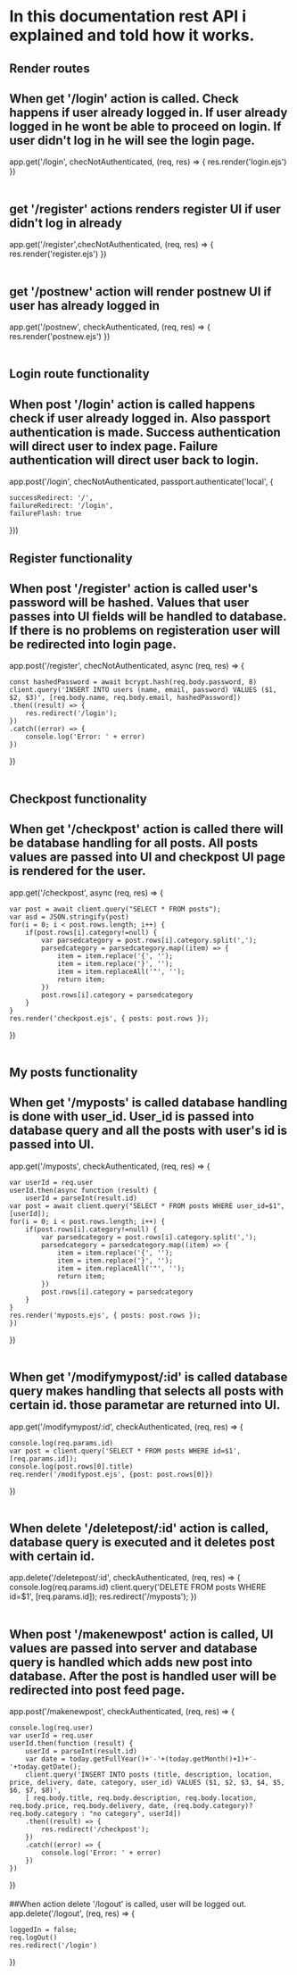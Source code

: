 # In this documentation rest API i explained and told how it works.

## Render routes

## When get '/login' action is called. Check happens if user already logged in. If user already logged in he wont be able to proceed on login. If user didn't log in he will see the login page.

app.get('/login', checNotAuthenticated, (req, res) => {
    res.render('login.ejs')
})
<br><br>
## get '/register' actions renders register UI if user didn't log in already

app.get('/register',checNotAuthenticated, (req, res) => {
    res.render('register.ejs')
})
<br><br>
## get '/postnew' action will render postnew UI if user has already logged in
app.get('/postnew', checkAuthenticated, (req, res) => {
   res.render('postnew.ejs')
})
<br><br>
## Login route functionality

## When post '/login' action is called happens check if user already logged in. Also passport authentication is made. Success authentication will direct user to index page. Failure authentication will direct user back to login.
app.post('/login', checNotAuthenticated, passport.authenticate('local', {
    
    successRedirect: '/',
    failureRedirect: '/login',
    failureFlash: true
}))

## Register functionality

## When post '/register' action is called user's password will be hashed. Values that user passes into UI fields will be handled to database. If there is no problems on registeration user will be redirected into login page.

app.post('/register', checNotAuthenticated, async (req, res) => {

    const hashedPassword = await bcrypt.hash(req.body.password, 8)
    client.query('INSERT INTO users (name, email, password) VALUES ($1, $2, $3)', [req.body.name, req.body.email, hashedPassword])
    .then((result) => {
        res.redirect('/login');
    })
    .catch((error) => {
        console.log('Error: ' + error)
    })
})
<br><br>
## Checkpost functionality

## When get '/checkpost' action is called there will be database handling for all posts. All posts values are passed into UI and checkpost UI page is rendered for the user.
app.get('/checkpost', async (req, res) => {

    var post = await client.query("SELECT * FROM posts");
    var asd = JSON.stringify(post)
    for(i = 0; i < post.rows.length; i++) {
        if(post.rows[i].category!=null) {
            var parsedcategory = post.rows[i].category.split(',');
            parsedcategory = parsedcategory.map((item) => {
                item = item.replace('{', '');
                item = item.replace('}', '');
                item = item.replaceAll('"', '');
                return item;
            })
            post.rows[i].category = parsedcategory
        }
    } 
    res.render('checkpost.ejs', { posts: post.rows });
})
<br><br>

## My posts functionality 

## When get '/myposts' is called database handling is done with user_id. User_id is passed into database query and all the posts with user's id is passed into UI.

app.get('/myposts', checkAuthenticated, (req, res) => {
    
    var userId = req.user
    userId.then(async function (result) {
        userId = parseInt(result.id)
    var post = await client.query("SELECT * FROM posts WHERE user_id=$1", [userId]);
    for(i = 0; i < post.rows.length; i++) {
        if(post.rows[i].category!=null) {
            var parsedcategory = post.rows[i].category.split(',');
            parsedcategory = parsedcategory.map((item) => {
                item = item.replace('{', '');
                item = item.replace('}', '');
                item = item.replaceAll('"', '');
                return item;
            })
            post.rows[i].category = parsedcategory
        }
    }     
    res.render('myposts.ejs', { posts: post.rows });
    })
})
<br><br>
## When get '/modifymypost/:id' is called database query makes handling that selects all posts with certain id. those parametar are returned into UI.
app.get('/modifymypost/:id', checkAuthenticated, (req, res) => {
    
    console.log(req.params.id)
    var post = client.query('SELECT * FROM posts WHERE id=$1', [req.params.id]);
    console.log(post.rows[0].title)
    req.render('/modifypost.ejs', {post: post.rows[0]})
})
<br><br>
## When delete '/deletepost/:id' action is called, database query is executed and it deletes post with certain id.
app.delete('/deletepost/:id', checkAuthenticated, (req, res) => {
    console.log(req.params.id)
    client.query('DELETE FROM posts WHERE id=$1', [req.params.id]);
    res.redirect('/myposts');
})
<br><br>
## When post '/makenewpost' action is called, UI values are passed into server and database query is handled which adds new post into database. After the post is handled user will be redirected into post feed page.

app.post('/makenewpost', checkAuthenticated, (req, res) => {
    
    console.log(req.user)
    var userId = req.user
    userId.then(function (result) {
        userId = parseInt(result.id)
        var date = today.getFullYear()+'-'+(today.getMonth()+1)+'-'+today.getDate();
        client.query('INSERT INTO posts (title, description, location, price, delivery, date, category, user_id) VALUES ($1, $2, $3, $4, $5, $6, $7, $8)', 
        [ req.body.title, req.body.description, req.body.location, req.body.price, req.body.delivery, date, (req.body.category)? req.body.category : "no category", userId])
        .then((result) => {
            res.redirect('/checkpost');
        })
        .catch((error) => {
            console.log('Error: ' + error)
        })
    })
})
<br><br>
##When action delete '/logout' is called, user will be logged out.
app.delete('/logout', (req, res) => {
    
    loggedIn = false;
    req.logOut()
    res.redirect('/login')
}) 
<br><br>
